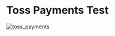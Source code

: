 # Toss Payments Test


![toss_payments](https://user-images.githubusercontent.com/118904460/204752731-7e88365e-9300-489a-9aca-87cb4bfdcffc.gif)
